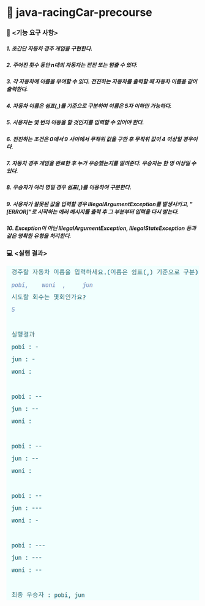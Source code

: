 # 🚗 java-racingCar-precourse

### 📑 <기능 요구 사항>
##### 1. 초간단 자동차 경주 게임을 구현한다.
##### 2. 주어진 횟수 동안 n대의 자동차는 전진 또는 멈출 수 있다.
##### 3. 각 자동차에 이름을 부여할 수 있다. 전진하는 자동차를 출력할 때 자동차 이름을 같이 출력한다.
##### 4. 자동차 이름은 쉼표(,)를 기준으로 구분하며 이름은 5자 이하만 가능하다.
##### 5. 사용자는 몇 번의 이동을 할 것인지를 입력할 수 있어야 한다.
##### 6. 전진하는 조건은 0에서 9 사이에서 무작위 값을 구한 후 무작위 값이 4 이상일 경우이다.
##### 7. 자동차 경주 게임을 완료한 후 누가 우승했는지를 알려준다. 우승자는 한 명 이상일 수 있다.
##### 8. 우승자가 여러 명일 경우 쉼표(,)를 이용하여 구분한다.
##### 9. 사용자가 잘못된 값을 입력할 경우 IllegalArgumentException를 발생시키고, "[ERROR]"로 시작하는 에러 메시지를 출력 후 그 부분부터 입력을 다시 받는다.
##### 10. Exception이 아닌 IllegalArgumentException, IllegalStateException 등과 같은 명확한 유형을 처리한다.

### 💻 <실행 결과>
![img.png](img.png)